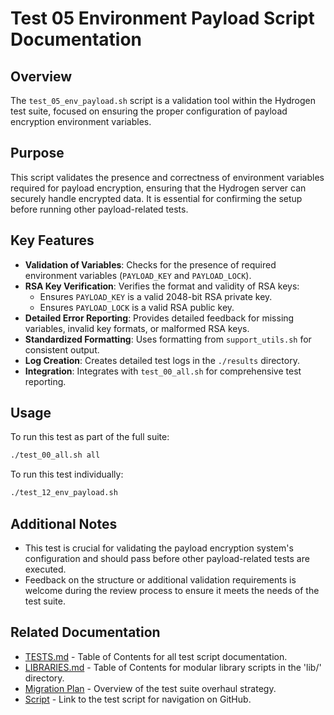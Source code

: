# Test 05 Environment Payload Script Documentation

## Overview

The `test_05_env_payload.sh` script is a validation tool within the Hydrogen test suite, focused on ensuring the proper configuration of payload encryption environment variables.

## Purpose

This script validates the presence and correctness of environment variables required for payload encryption, ensuring that the Hydrogen server can securely handle encrypted data. It is essential for confirming the setup before running other payload-related tests.

## Key Features

- **Validation of Variables**: Checks for the presence of required environment variables (`PAYLOAD_KEY` and `PAYLOAD_LOCK`).
- **RSA Key Verification**: Verifies the format and validity of RSA keys:
  - Ensures `PAYLOAD_KEY` is a valid 2048-bit RSA private key.
  - Ensures `PAYLOAD_LOCK` is a valid RSA public key.
- **Detailed Error Reporting**: Provides detailed feedback for missing variables, invalid key formats, or malformed RSA keys.
- **Standardized Formatting**: Uses formatting from `support_utils.sh` for consistent output.
- **Log Creation**: Creates detailed test logs in the `./results` directory.
- **Integration**: Integrates with `test_00_all.sh` for comprehensive test reporting.

## Usage

To run this test as part of the full suite:

```bash
./test_00_all.sh all
```

To run this test individually:

```bash
./test_12_env_payload.sh
```

## Additional Notes

- This test is crucial for validating the payload encryption system's configuration and should pass before other payload-related tests are executed.
- Feedback on the structure or additional validation requirements is welcome during the review process to ensure it meets the needs of the test suite.

## Related Documentation

- [TESTS.md](TESTS.md) - Table of Contents for all test script documentation.
- [LIBRARIES.md](LIBRARIES.md) - Table of Contents for modular library scripts in the 'lib/' directory.
- [Migration Plan](Migration_Plan.md) - Overview of the test suite overhaul strategy.
- [Script](../test_12_env_payload.sh) - Link to the test script for navigation on GitHub.
